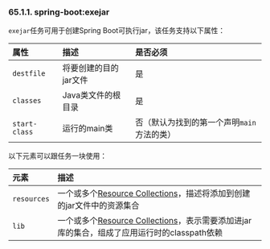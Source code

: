 ### 65.1.1. spring-boot:exejar

`exejar`任务可用于创建Spring Boot可执行jar，该任务支持以下属性：

|属性|描述|是否必须|
|:----|:----|:-----|
|`destfile`|将要创建的目的jar文件|是|
|`classes`|Java类文件的根目录|是|
|`start-class`|运行的main类|否（默认为找到的第一个声明`main`方法的类）|

以下元素可以跟任务一块使用：

|元素|描述|
|:----|:----|
|`resources`|一个或多个[Resource Collections](http://ant.apache.org/manual/Types/resources.html#collection)，描述将添加到创建的jar文件中的资源集合|
|`lib`|一个或多个[Resource Collections](http://ant.apache.org/manual/Types/resources.html#collection)，表示需要添加进jar库的集合，组成了应用运行时的classpath依赖|
